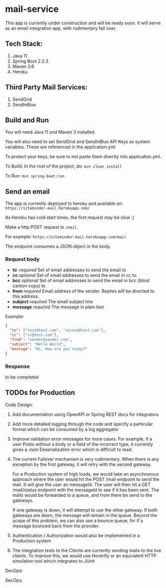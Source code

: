 # mail-service

This app is currently under construction and will be ready soon. It will serve as an email integration app, with rudimentary fail over.  

## Tech Stack:

1. Java 11
2. Spring Boot 2.2.3
3. Maven 3.6
4. Heroku

## Third Party Mail Services:

1. SendGrid
2. SendInBlue


## Build and Run

You will need Java 11 and Maven 3 installed.

You will also need to set SendGrid and SendInBlue API Keys as system variables. 
These are referenced in the application.yml

To protect your keys, be sure to not paste them directly into application.yml.

To Build: 
In the root of the project, do:  `mvn clean install`

To Run: `mvn spring-boot:run`

## Send an email
The app is currently deployed to heroku and available on:
`https://siteminder-mail.herokuapp.com/`

As Heroku has cold start times, the first request may be slow :)

Make a http POST request to `/mail`. 

For example: `https://siteminder-mail.herokuapp.com/mail`

The endpoint consumes a JSON object in the body.

### Request body
* **to**: *required* Set of email addresses to send the email to
* **cc** *optional* Set of email addresses to send the email in cc to
* **bcc** *optional* Set of email addresses to send the email in bcc (blind carbon copy) to
* **from** *required* Email address of the sender. Replies will be directed to this address.
* **subject** *required* The email subject line
* **message** *required* The message in plain text

Example:

```json
{
  "to": ["test@test.com", "second@test.com"],
  "cc": ["cc@test.com"],
  "from": "sender@sender.com",
  "subject": "Hello World",
  "message": "Hi, How are you today?"
}
```

### Response

to be completed

## TODOs for Production

Code Design:
1. Add documentation using OpenAPI or Spring REST docs for integrators

2. Add more detailed logging through the code and specify a particular format which can be consumed by a log aggregator

3. Improve validation error messages for more cases. For example, if a user Posts without a body or a field of the incorrect type, it currently gives a
Json Deserialization error which is difficult to read.   

4. The current Failover mechanism is very rudimentary. When there is any exception by the first gateway, it will retry with the second gateway. 
    
   For a Production system of high loads, we would take an asynchronous approach where the user would hit the POST /mail endpoint to send the mail. It will give the user an messageId. 
   The user will then hit a GET /mail/status endpoint with the messageId to see if it has been sent. The mails would be forwarded to a queue, and from there be send to the gateways. 
   
   If one gateway is down, it will attempt to use the other gateway. If both gateways are down, the message will remain in the queue. Beyond the scope of this problem, we can also use a bounce queue,
   for if a message bounced back from the provider.
        
5. Authentication / Authorization would also be implemented in a Production system

6. The integration tests to the Clients are currently sending mails to the live clients. To improve this, we would use Hoverfly or an equivalent HTTP simulation tool which integrates to JUnit

DevOps:



SecOps:
